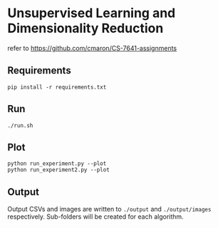 # Unsupervised Learning and Dimensionality Reduction

refer to https://github.com/cmaron/CS-7641-assignments

## Requirements
```
pip install -r requirements.txt
```

## Run
```
./run.sh
```

## Plot

```
python run_experiment.py --plot
python run_experiment2.py --plot
```

## Output
Output CSVs and images are written to `./output` and `./output/images` respectively. Sub-folders will be created for each algorithm.


